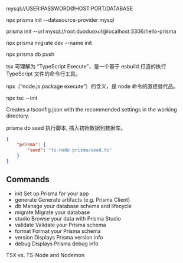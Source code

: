 mysql://USER:PASSWORD@HOST:PORT/DATABASE

npx prisma init --datasource-provider mysql

prisma init --url mysql://root:duoduoxu!@localhost:3306/hello-prisma

npx prisma migrate dev --name init

npx prisma db push

tsx 可理解为 “TypeScript Execute”，是一个基于 esbuild 打造的执行 TypeScript 文件的命令行工具。

npx（“node.js package execute”）的含义，是 node 命令的直接替代品。

npx tsc --init

Creates a tsconfig.json with the recommended settings in the working directory.

prisma db seed 执行脚本, 插入初始数据到数据库。
```json
{
    "prisma": {
        "seed": "ts-node prisma/seed.ts"
    }
}
```

## Commands
- init   Set up Prisma for your app
- generate   Generate artifacts (e.g. Prisma Client)
- db   Manage your database schema and lifecycle
- migrate   Migrate your database
- studio   Browse your data with Prisma Studio
- validate   Validate your Prisma schema
- format   Format your Prisma schema
- version   Displays Prisma version info
- debug   Displays Prisma debug info

TSX vs. TS-Node and Nodemon

